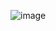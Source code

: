 ![image](https://user-images.githubusercontent.com/76823502/153607519-3e729c45-9c6c-43bc-9165-1e43af24165b.png)
